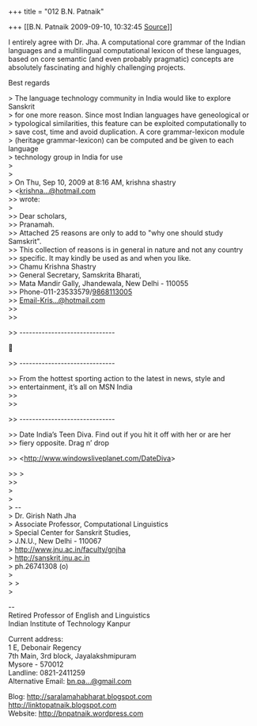 +++
title = "012 B.N. Patnaik"

+++
[[B.N. Patnaik	2009-09-10, 10:32:45 [Source](https://groups.google.com/g/bvparishat/c/XPU2nF4QEoU)]]



  
I entirely agree with Dr. Jha. A computational core grammar of the Indian  
languages and a multilingual computational lexicon of these languages,  
based on core semantic (and even probably pragmatic) concepts are  
absolutely fascinating and highly challenging projects.  
  
Best regards  

  
  
  
\> The language technology community in India would like to explore Sanskrit  
\> for one more reason. Since most Indian languages have geneological or  
\> typological similarities, this feature can be exploited computationally to  
\> save cost, time and avoid duplication. A core grammar-lexicon module  
\> (heritage grammar-lexicon) can be computed and be given to each language  
\> technology group in India for use  
\>  
\>  
\> On Thu, Sep 10, 2009 at 8:16 AM, krishna shastry  
\> \<[krishna...@hotmail.com]()  
\>\> wrote:  
\>  
\>\> Dear scholars,  
\>\> Pranamah.  
\>\> Attached 25 reasons are only to add to "why one should study Samskrit".  
\>\> This collection of reasons is in general in nature and not any country  
\>\> specific. It may kindly be used as and when you like.  
\>\> Chamu Krishna Shastry  
\>\> General Secretary, Samskrita Bharati,  
\>\> Mata Mandir Gally, Jhandewala, New Delhi - 110055  
\>\> Phone-011-23533579/[9868113005](tel:(986)%20811-3005)  
\>\> [Email-Kris...@hotmail.com]()  
\>\>  
\>\>  

\>\> ------------------------------  



\>\> ------------------------------  

\>\> From the hottest sporting action to the latest in news, style and  
\>\> entertainment, it’s all on MSN India  
\>\>  
\>\>  

\>\> ------------------------------  

\>\> Date India’s Teen Diva. Find out if you hit it off with her or are her  
\>\> fiery opposite. Drag n’ drop  

\>\> \<<http://www.windowsliveplanet.com/DateDiva>\>  

\>\> \>  
\>\>  
\>  
\>  
\> --  
\> Dr. Girish Nath Jha  
\> Associate Professor, Computational Linguistics  
\> Special Center for Sanskrit Studies,  
\> J.N.U., New Delhi - 110067  
\> <http://www.jnu.ac.in/faculty/gnjha>  
\> <http://sanskrit.jnu.ac.in>  
\> ph.26741308 (o)  
\>  
\> \>  
\>  
  
  

--  
Retired Professor of English and Linguistics  
Indian Institute of Technology Kanpur  
  
Current address:  
1 E, Debonair Regency  
7th Main, 3rd block, Jayalakshmipuram  
Mysore - 570012  
Landline: 0821-2411259  
Alternative Email: [bn.pa...@gmail.com]()  
  
Blog: <http://saralamahabharat.blogspot.com>  
<http://linktopatnaik.blogspot.com>  
Website: <http://bnpatnaik.wordpress.com>  

